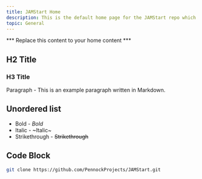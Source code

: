 ```yaml
---
title: JAMStart Home
description: This is the default home page for the JAMStart repo which is a static web site generated using Nuxt.js front-end, Markdown content, and git based deployment.
topic: General
---
```


*** Replace this content to your home content ***

## H2 Title 

### H3 Title
Paragraph - This is an example paragraph written in Markdown.

## Unordered list
- Bold - *Bold*
- Italic - ~Italic~
- Strikethrough - ~~Strikethrough~~
## Code Block

```bash
git clone https://github.com/PennockProjects/JAMStart.git
```